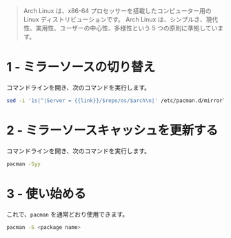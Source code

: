 > Arch Linux は、x86-64 プロセッサーを搭載したコンピューター用の Linux ディストリビューションです。 Arch Linux は、シンプルさ、現代性、実用性、ユーザーの中心性、多様性という 5 つの原則に準拠しています。

# 1 - ミラーソースの切り替え

コマンドラインを開き、次のコマンドを実行します。

```bash
sed -i '1s|^|Server = {{link}}/$repo/os/$arch\n|' /etc/pacman.d/mirrorlist
```

# 2 - ミラーソースキャッシュを更新する

コマンドラインを開き、次のコマンドを実行します。

```bash
pacman -Syy
```

# 3 - 使い始める

これで、`pacman` を通常どおり使用できます。

```bash
pacman -S <package name>
```
